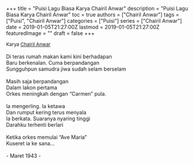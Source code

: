 +++
title = "Puisi Lagu Biasa Karya Chairil Anwar"
description = "Puisi Lagu Biasa Karya Chairil Anwar"
toc = true
authors = ["Chairil Anwar"]
tags = ["Puisi", "Chairil Anwar"]
categories = ["Puisi"]
series = ["Chairil Anwar"]
date = 2019-01-05T21:27:00Z
lastmod = 2019-01-05T21:27:00Z
featuredImage = ""
draft = false
+++

<div style="text-align: justify;">
<div style="font-size: small;">Karya <a href="/authors/chairil-anwar/" target="_blank">Chairil Anwar</a></div><br />
Di teras rumah makan kami kini berhadapan<br />Baru berkenalan. Cuma berpandangan<br />Sungguhpun samudra jiwa sudah selam berselam<br /><br />Masih saja berpandangan<br />Dalam lakon pertama<br />Orkes meningkah dengan “Carmen” pula.<br /><br />Ia mengerling. Ia ketawa<br />Dan rumput kering terus menyala<br />Ia berkata. Suaranya nyaring tinggi<br />Darahku terhenti berlari<br /><br />Ketika orkes memulai “Ave Maria”<br />Kuseret ia ke sana...<br /><br />- Maret 1943 -</div>
